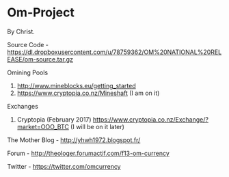 # Om-Project

By Christ.

Source Code - https://dl.dropboxusercontent.com/u/78759362/OM%20NATIONAL%20RELEASE/om-source.tar.gz

Omining Pools
1. http://www.mineblocks.eu/getting_started
2. https://www.cryptopia.co.nz/Mineshaft (I am on it)

Exchanges
1. Cryptopia (February 2017) https://www.cryptopia.co.nz/Exchange/?market=OOO_BTC (I will be on it later)

The Mother Blog - http://yhwh1972.blogspot.fr/

Forum - http://theologer.forumactif.com/f13-om-currency

Twitter - https://twitter.com/omcurrency
